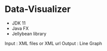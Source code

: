 # Data-Visualizer
- JDK 11
- Java FX
- Jellybean library

Input  : XML files or XML url
Output : Line Graph
